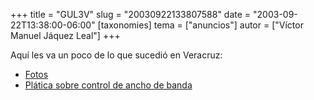 +++
title = "GUL3V"
slug = "20030922133807588"
date = "2003-09-22T13:38:00-06:00"
[taxonomies]
tema = ["anuncios"]
autor = ["Víctor Manuel Jáquez Leal"]
+++

Aquí les va un poco de lo que sucedió en Veracruz:

-   [Fotos](http://www.ceyusa.com/galeria/gulev_102003/)
-   [Plática sobre control de ancho de
    banda](http://www.ceyusa.com/talks/qos/html/)
